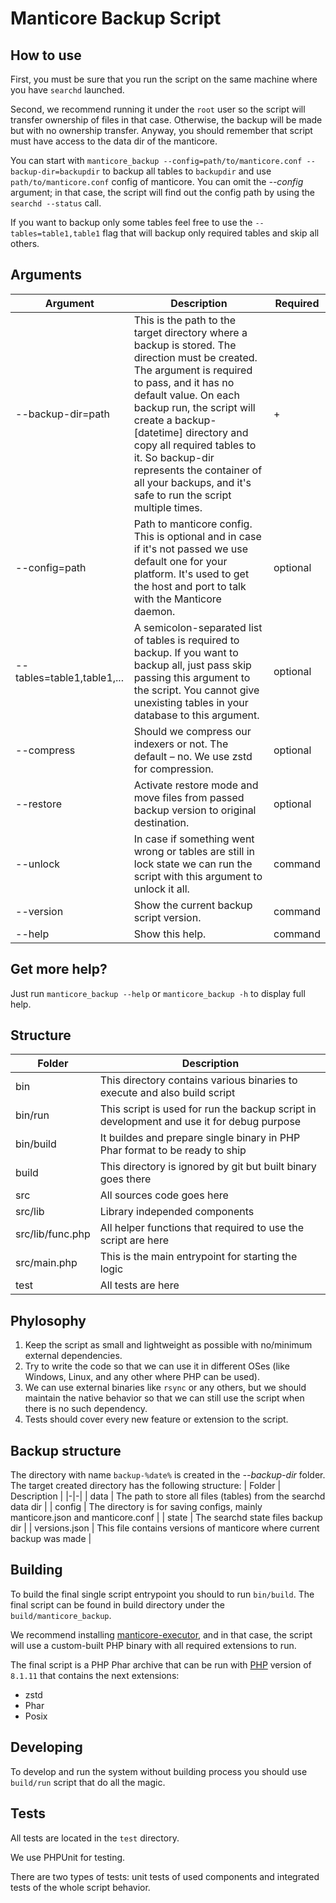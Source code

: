 # Manticore Backup Script

## How to use

First, you must be sure that you run the script on the same machine where you have `searchd` launched.

Second, we recommend running it under the `root` user so the script will transfer ownership of files in that case. Otherwise, the backup will be made but with no ownership transfer. Anyway, you should remember that script must have access to the data dir of the manticore.

You can start with `manticore_backup --config=path/to/manticore.conf --backup-dir=backupdir` to backup all tables to `backupdir` and use `path/to/manticore.conf` config of manticore. You can omit the *--config* argument; in that case, the script will find out the config path by using the `searchd --status` call.

If you want to backup only some tables feel free to use the `--tables=table1,table1` flag that will backup only required tables and skip all others.

## Arguments

| Argument | Description | Required |
|-|-|-|
| --backup-dir=path | This is the path to the target directory where a backup is stored. The direction must be created. The argument is required to pass, and it has no default value. On each backup run, the script will create a backup-[datetime] directory and copy all required tables to it. So backup-dir represents the container of all your backups, and it's safe to run the script multiple times.| + |
| --config=path | Path to manticore config. This is optional and in case if it's not passed we use default one for your platform. It's used to get the host and port to talk with the Manticore daemon. | optional |
| --tables=table1,table1,... | A semicolon-separated list of tables is required to backup. If you want to backup all, just pass skip passing this argument to the script. You cannot give unexisting tables in your database to this argument. | optional |
| --compress | Should we compress our indexers or not. The default – no. We use zstd for compression. | optional |
| --restore | Activate restore mode and move files from passed backup version to original destination. | optional |
| --unlock | In case if something went wrong or tables are still in lock state we can run the script with this argument to unlock it all. | command |
| --version | Show the current backup script version. | command |
| --help | Show this help. | command |

## Get more help?

Just run `manticore_backup --help` or `manticore_backup -h` to display full help.

## Structure

| Folder | Description |
|-|-|
| bin | This directory contains various binaries to execute and also build script |
| bin/run | This script is used for run the backup script in development and use it for debug purpose |
| bin/build | It buildes and prepare single binary in PHP Phar format to be ready to ship |
| build | This directory is ignored by git but built binary goes there |
| src | All sources code goes here |
| src/lib | Library independed components |
| src/lib/func.php | All helper functions that required to use the script are here |
| src/main.php | This is the main entrypoint for starting the logic |
| test | All tests are here |

## Phylosophy

1. Keep the script as small and lightweight as possible with no/minimum external dependencies.
2. Try to write the code so that we can use it in different OSes (like Windows, Linux, and any other where PHP can be used).
3. We can use external binaries like `rsync` or any others, but we should maintain the native behavior so that we can still use the script when there is no such dependency.
4. Tests should cover every new feature or extension to the script.


## Backup structure

The directory with name `backup-%date%` is created in the  *--backup-dir* folder. The target created directory has the following structure:
| Folder | Description |
|-|-|
| data | The path to store all files (tables) from the searchd data dir |
| config | The directory is for saving configs, mainly manticore.json and manticore.conf |
| state | The searchd state files backup dir |
| versions.json | This file contains versions of manticore where current backup was made |

## Building

To build the final single script entrypoint you should to run `bin/build`. The final script can be found in build directory under the `build/manticore_backup`.

We recommend installing [manticore-executor](https://github.com/manticoresoftware/executor), and in that case, the script will use a custom-built PHP binary with all required extensions to run.

The final script is a PHP Phar archive that can be run with [PHP](https://php.net) version of `8.1.11` that contains the next extensions:

- zstd
- Phar
- Posix

## Developing

To develop and run the system without building process you should use `build/run` script that do all the magic.

## Tests

All tests are located in the `test` directory.

We use PHPUnit for testing.

There are two types of tests: unit tests of used components and integrated tests of the whole script behavior.
